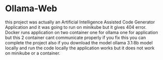 # Ollama-Web

this project was actually an Artificial Intelligence Assisted Code Generator Application and it was going to run on minikube but it gives 404 error. Docker runs application on two container one for ollama one for application but this 2 container cant communicate properly if you fix this you can complete the project also if you download the model ollama 3.1:8b model locally and run the code locally the application works but it does not work on minikube or a container.
